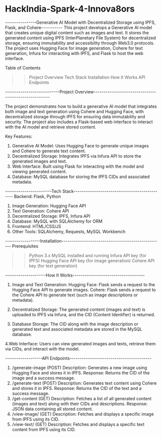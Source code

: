 # HackIndia-Spark-4-Innova8ors

----------------Generative AI Model with Decentralized Storage using IPFS, Flask, and Cohere-----------
This project develops a Generative AI model that creates unique digital content such as images and text. It stores the generated content using 
IPFS (InterPlanetary File System) for decentralized storage, ensuring immutability and accessibility through Web3.0 protocols. The project
uses Hugging Face for image generation, Cohere for text generation, Infura for interacting with IPFS, and Flask to host the web interface.

Table of Contents
>>Project Overview
>>Tech Stack
>>Installation
>> How It Works
>> API Endpoints

----------------------------Project Overview-------------------------------------------------------

The project demonstrates how to build a generative AI model that integrates both image and text generation using Cohere and Hugging Face, 
with decentralized storage through IPFS for ensuring data immutability and security. The project also includes a Flask-based web interface to 
interact with the AI model and retrieve stored content.

Key Features:
1. Generative AI Model: Uses Hugging Face to generate unique images and Cohere to generate text content.
2. Decentralized Storage: Integrates IPFS via Infura API to store the generated images and text.
3. Web Interface: Built using Flask for interacting with the model and viewing generated content.
4. Database: MySQL database for storing the IPFS CIDs and associated metadata.

------------------------Tech Stack-----------------------------------------------
Backend: Flask, Python
1. Image Generation: Hugging Face API
2. Text Generation: Cohere API
3. Decentralized Storage: IPFS, Infura API
4. Database: MySQL with SQLAlchemy for ORM
5. Frontend: HTML/CSS/JS
6. Other Tools: SQLAlchemy, Requests, MySQL Workbench


------------------Installation----------------------------------------------------
Prerequisites
>> Python 3.x
>> MySQL installed and running
>> Infura API key (for IPFS)
>> Hugging Face API key (for image generation)
>> Cohere API key (for text generation)

---------------------How It Works-------------------------------------
1. Image and Text Generation:
Hugging Face: Flask sends a request to the Hugging Face API to generate images.
Cohere: Flask sends a request to the Cohere API to generate text (such as image descriptions or metadata).

2. Decentralized Storage:
The generated content (images and text) is uploaded to IPFS via Infura, and the CID (Content Identifier) is returned.

3. Database Storage:
The CID along with the image description or generated text and associated metadata are stored in the MySQL database.

4.Web Interface:
Users can view generated images and texts, retrieve them via CIDs, and interact with the model.

-------------------API Endpoints------------------------------------------
1. /generate-image (POST)
Description: Generates a new image using Hugging Face and stores it in IPFS.
Response: Returns the CID of the image and a success message.
2. /generate-text (POST)
Description: Generates text content using Cohere and stores it in IPFS.
Response: Returns the CID of the text and a success message.
3. /get-content (GET)
Description: Fetches a list of all generated content (images and text) along with their CIDs and descriptions.
Response: JSON data containing all stored content.
4. /view-image/<cid> (GET)
Description: Fetches and displays a specific image from IPFS using its CID.
5. /view-text/<cid> (GET)
Description: Fetches and displays a specific text content from IPFS using its CID.
